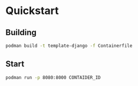 # Quickstart

## Building 

```bash
podman build -t template-django -f Containerfile
```


## Start
```bash
podman run -p 8080:8000 CONTAIDER_ID
```